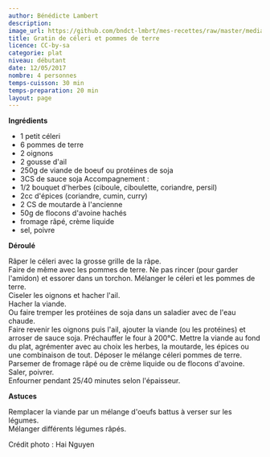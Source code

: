 ```yaml
---
author: Bénédicte Lambert
description: 
image_url: https://github.com/bndct-lmbrt/mes-recettes/raw/master/medias/gratin-celeri.jpg
title: Gratin de céleri et pommes de terre
licence: CC-by-sa
categorie: plat
niveau: débutant
date: 12/05/2017
nombre: 4 personnes
temps-cuisson: 30 min
temps-preparation: 20 min
layout: page
---
```




**Ingrédients**  



* 1 petit céleri
* 6 pommes de terre 
* 2 oignons 
* 2 gousse d'ail
* 250g de viande de boeuf ou protéines de soja
* 3CS de sauce soja
Accompagnement :    
* 1/2 bouquet d'herbes (ciboule, ciboulette, coriandre, persil)
* 2cc d'épices (coriandre, cumin, curry)
* 2 CS de moutarde à l'ancienne
* 50g de flocons d'avoine hachés
* fromage râpé, crème liquide
* sel, poivre


**Déroulé**

Râper le céleri avec la grosse grille de la râpe.  
Faire de même avec les pommes de terre. Ne pas rincer (pour garder l'amidon) et essorer dans un torchon. 
Mélanger le céleri et les pommes de terre.   
Ciseler les oignons et hacher l'ail.  
Hacher la viande.  
Ou faire tremper les protéines de soja dans un saladier avec de l'eau chaude.  
Faire revenir les oignons puis l'ail, ajouter la viande (ou les protéines) et arroser de sauce soja. 
Préchauffer le four à 200°C. 
Mettre la viande au fond du plat, agrémenter avec au choix les herbes, la moutarde, les épices ou une combinaison de tout. Déposer le mélange céleri pommes de terre.  
 Parsemer de fromage râpé ou de crème liquide ou de flocons d'avoine.  
Saler, poivrer.  
Enfourner pendant 25/40 minutes selon l'épaisseur.    


**Astuces** 

Remplacer la viande par un mélange d'oeufs battus à verser sur les légumes.  
Mélanger différents légumes râpés.  


Crédit photo : Hai Nguyen

